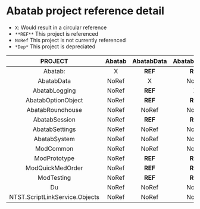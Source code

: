 # Abatab project reference detail

* `X`: Would result in a circular reference
* `**REF**` This project is referenced
* `NoRef` This project is not currently referenced
* `*Dep*` This project is depreciated

|             PROJECT            | Abatab | AbatabData | AbatabLogging | AbatabOptionObject | AbatabRoundhouse | AbatabSession | AbatabSettings | AbatabSystem | ModCommon | ModPrototype | ModQuickMedOrder | ModTesting |   Du  | NTST.ScriptLinkService.Objects |
|:------------------------------:|:------:|:----------:|:-------------:|:------------------:|:----------------:|:-------------:|:--------------:|:------------:|:---------:|:------------:|:----------------:|:----------:|:-----:|:------------------------------:|
|                         Abatab:|    X   |   **REF**  |    **REF**    |       **REF**      |       _Dep_      |    **REF**    |      _Dep_     |     NoRef    |  **REF**  |    **REF**   |      **REF**     |   **REF**  | NoRef |             **REF**            |
|                     AbatabData |  NoRef |      X     |     NoRef     |        NoRef       |       _Dep_      |     NoRef     |      _Dep_     |     NoRef    |   NoRef   |     NoRef    |       NoRef      |    NoRef   | NoRef |             **REF**            |
|                  AbatabLogging |  NoRef |   **REF**  |       X       |        NoRef       |       _Dep_      |     NoRef     |      _Dep_     |    **REF**   |   NoRef   |     NoRef    |       NoRef      |    NoRef   | NoRef |             **REF**            |
|             AbatabOptionObject |  NoRef |   **REF**  |    **REF**    |          X         |       _Dep_      |     NoRef     |      _Dep_     |     NoRef    |   NoRef   |     NoRef    |       NoRef      |    NoRef   | NoRef |             **REF**            |
|               AbatabRoundhouse |  NoRef |    NoRef   |     NoRef     |        NoRef       |       _Dep_      |     NoRef     |      _Dep_     |     NoRef    |   NoRef   |     NoRef    |       NoRef      |    NoRef   | NoRef |              NoRef             |
|                  AbatabSession |  NoRef |   **REF**  |    **REF**    |       **REF**      |       _Dep_      |       X       |      _Dep_     |    **REF**   |   NoRef   |     NoRef    |       NoRef      |    NoRef   | NoRef |             **REF**            |
|                 AbatabSettings |  NoRef |    NoRef   |     NoRef     |        NoRef       |       _Dep_      |     NoRef     |        X       |     NoRef    |   NoRef   |     NoRef    |       NoRef      |    NoRef   | NoRef |              NoRef             |
|                   AbatabSystem |  NoRef |    NoRef   |     NoRef     |        NoRef       |       _Dep_      |     NoRef     |      _Dep_     |       X      |   NoRef   |     NoRef    |       NoRef      |    NoRef   | NoRef |              NoRef             |
|                      ModCommon |  NoRef |    NoRef   |     NoRef     |        NoRef       |       _Dep_      |     NoRef     |      _Dep_     |     NoRef    |     X     |     NoRef    |       NoRef      |    NoRef   | NoRef |              NoRef             |
|                   ModPrototype |  NoRef |   **REF**  |    **REF**    |        NoRef       |       _Dep_      |     NoRef     |      _Dep_     |     NoRef    |   NoRef   |       X      |       NoRef      |    NoRef   | NoRef |              NoRef             |
|               ModQuickMedOrder |  NoRef |   **REF**  |    **REF**    |       **REF**      |       _Dep_      |     NoRef     |      _Dep_     |     NoRef    |  **REF**  |     NoRef    |         X        |    NoRef   | NoRef |             **REF**            |
|                     ModTesting |  NoRef |   **REF**  |    **REF**    |       **REF**      |       _Dep_      |     NoRef     |      _Dep_     |     NoRef    |   NoRef   |     NoRef    |       NoRef      |      X     | NoRef |              NoRef             |
|                             Du |  NoRef |    NoRef   |     NoRef     |        NoRef       |       _Dep_      |     NoRef     |      _Dep_     |     NoRef    |   NoRef   |     NoRef    |       NoRef      |    NoRef   |   X   |              NoRef             |
| NTST.ScriptLinkService.Objects |  NoRef |    NoRef   |     NoRef     |        NoRef       |       _Dep_      |     NoRef     |      _Dep_     |     NoRef    |   NoRef   |     NoRef    |       NoRef      |    NoRef   |       |                X               |
